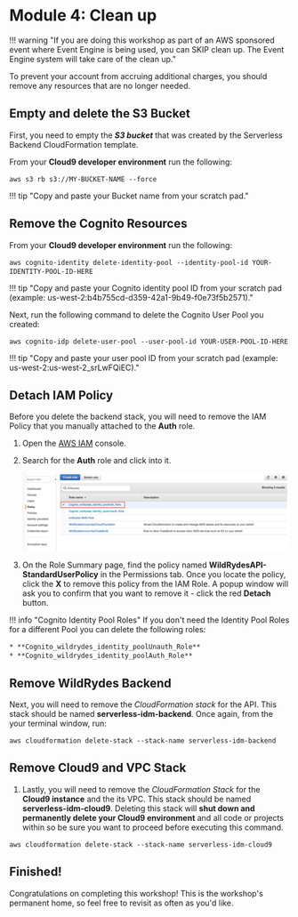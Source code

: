 # Module 4: Clean up

!!! warning     "If you are doing this workshop as part of an AWS sponsored event where Event Engine is being used, you can SKIP clean up.  The Event Engine system will take care of the clean up."

To prevent your account from accruing additional charges, you should remove any resources that are no longer needed.

## Empty and delete the S3 Bucket

First, you need to empty the ***S3 bucket*** that was created by the Serverless Backend CloudFormation template.

From your **Cloud9 developer environment** run the following:
	
```
aws s3 rb s3://MY-BUCKET-NAME --force 
```

!!! tip "Copy and paste your Bucket name from your scratch pad."

## Remove the Cognito Resources

From your **Cloud9 developer environment** run the following:
	
```
aws cognito-identity delete-identity-pool --identity-pool-id YOUR-IDENTITY-POOL-ID-HERE
```

!!! tip "Copy and paste your Cognito identity pool ID from your scratch pad (example: us-west-2:b4b755cd-d359-42a1-9b49-f0e73f5b2571)."

Next, run the following command to delete the Cognito User Pool you created:

```
aws cognito-idp delete-user-pool --user-pool-id YOUR-USER-POOL-ID-HERE
```
	
!!! tip "Copy and paste your user pool ID from your scratch pad (example: us-west-2:us-west-2_srLwFQiEC)."

## Detach IAM Policy

Before you delete the backend stack, you will need to remove the IAM Policy that you manually attached to the **Auth** role. 

1. Open the <a href="https://console.aws.amazon.com/iam/home?" target="_blank">AWS IAM</a> console.

2. Search for the **Auth** role and click into it.

	![Find Auth Role](./images/iam-cleanup-findAuthRole.png)
	
2. On the Role Summary page, find the policy named **WildRydesAPI-StandardUserPolicy** in the Permissions tab. Once you locate the policy, click the **X** to remove this policy from the IAM Role. A popup window will ask you to confirm that you want to remove it - click the red **Detach** button.

!!! info "Cognito Identity Pool Roles"
    If you don't need the Identity Pool Roles for a different Pool you can delete the following roles:
    
    * **Cognito_wildrydes_identity_poolUnauth_Role**
    * **Cognito_wildrydes_identity_poolAuth_Role**

## Remove WildRydes Backend

Next, you will need to remove the *CloudFormation stack* for the API. This stack should be named **serverless-idm-backend**. Once again, from the your terminal window, run:

```
aws cloudformation delete-stack --stack-name serverless-idm-backend
```

## Remove Cloud9 and VPC Stack

1. Lastly, you will need to remove the *CloudFormation Stack* for the **Cloud9 instance** and the its VPC. This stack should be named **serverless-idm-cloud9**. Deleting this stack will **shut down and permanently delete your Cloud9 environment** and all code or projects within so be sure you want to proceed before executing this command.

```
aws cloudformation delete-stack --stack-name serverless-idm-cloud9
```


## Finished!

Congratulations on completing this workshop! This is the workshop's permanent home, so feel free to revisit as often as you'd like.


